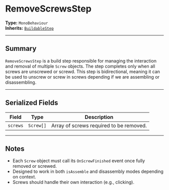 # RemoveScrewsStep

**Type:** `MonoBehaviour`  
**Inherits:** [`BuildableStep`](./buildable-step.md)

---

## Summary

`RemoveScrewsStep` is a build step responsible for managing the interaction and removal of multiple `Screw` objects. The step completes only when all screws are unscrewed or screwd. This step is bidirectional, meaning it can be used to unscrew or screw in screws depending if we are assembling or disassembling.

---

## Serialized Fields

| Field     | Type      | Description                              |
|-----------|-----------|------------------------------------------|
| `screws`  | `Screw[]` | Array of screws required to be removed.  |

---


## Notes

- Each `Screw` object must call its `OnScrewFinished` event once fully removed or screwed.
- Designed to work in both `isAssemble` and disassembly modes depending on context.
- Screws should handle their own interaction (e.g., clicking).
